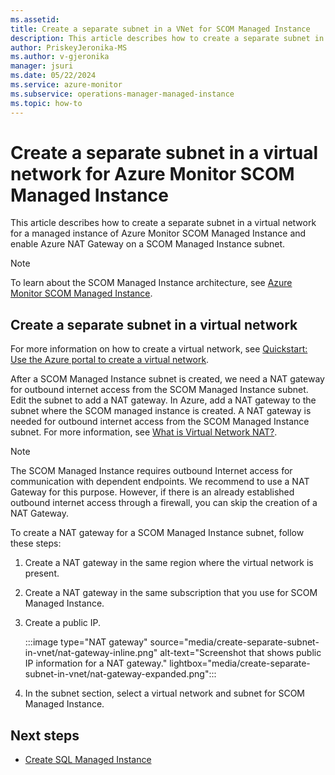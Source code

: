 ```yaml
---
ms.assetid: 
title: Create a separate subnet in a VNet for SCOM Managed Instance
description: This article describes how to create a separate subnet in a virtual network for Azure Monitor SCOM Managed Instance.
author: PriskeyJeronika-MS
ms.author: v-gjeronika
manager: jsuri
ms.date: 05/22/2024
ms.service: azure-monitor
ms.subservice: operations-manager-managed-instance
ms.topic: how-to
---
```


# Create a separate subnet in a virtual network for Azure Monitor SCOM Managed Instance

This article describes how to create a separate subnet in a virtual network for a managed instance of Azure Monitor SCOM Managed Instance and enable Azure NAT Gateway on a SCOM Managed Instance subnet.

>[!NOTE]
> To learn about the SCOM Managed Instance architecture, see [Azure Monitor SCOM Managed Instance](overview.md#architecture).

## Create a separate subnet in a virtual network

For more information on how to create a virtual network, see [Quickstart: Use the Azure portal to create a virtual network](/azure/virtual-network/quick-create-portal).

After a SCOM Managed Instance subnet is created, we need a NAT gateway for outbound internet access from the SCOM Managed Instance subnet. Edit the subnet to add a NAT gateway. In Azure, add a NAT gateway to the subnet where the SCOM managed instance is created. A NAT gateway is needed for outbound internet access from the SCOM Managed Instance subnet. For more information, see [What is Virtual Network NAT?](/azure/virtual-network/nat-gateway/nat-overview).

>[!NOTE]
>The SCOM Managed Instance requires outbound Internet access for communication with dependent endpoints. We recommend to use a NAT Gateway for this purpose. However, if there is an already established outbound internet access through a firewall, you can skip the creation of a NAT Gateway.

To create a NAT gateway for a SCOM Managed Instance subnet, follow these steps:

1. Create a NAT gateway in the same region where the virtual network is present.
1. Create a NAT gateway in the same subscription that you use for SCOM Managed Instance.
1. Create a public IP.

   :::image type="NAT gateway" source="media/create-separate-subnet-in-vnet/nat-gateway-inline.png" alt-text="Screenshot that shows public IP information for a NAT gateway." lightbox="media/create-separate-subnet-in-vnet/nat-gateway-expanded.png":::

1. In the subnet section, select a virtual network and subnet for SCOM Managed Instance.

## Next steps

- [Create SQL Managed Instance](create-sql-managed-instance.md)